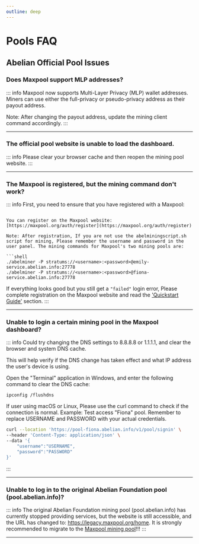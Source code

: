 ```yaml
---
outline: deep
---
```


# Pools FAQ

## Abelian Official Pool Issues

### <Badge type="warning" text="QUESTION" /> Does Maxpool support MLP addresses?

::: info <Badge type="tip" text="ANSWER" />
Maxpool now supports Multi-Layer Privacy (MLP) wallet addresses. Miners can use either the full-privacy or pseudo-privacy address as their payout address.

Note: After changing the payout address, update the mining client command accordingly.
:::

---

### <Badge type="warning" text="QUESTION" /> The official pool website is unable to load the dashboard.

::: info <Badge type="tip" text="ANSWER" />
Please clear your browser cache and then reopen the mining pool website.
:::

---

### <Badge type="warning" text="QUESTION" /> The Maxpool is registered, but the mining command don't work?

::: info <Badge type="tip" text="ANSWER" />
First, you need to ensure that you have registered with a Maxpool:
```

You can register on the Maxpool website: [https://maxpool.org/auth/register](https://maxpool.org/auth/register)

Note: After registration, If you are not use the abelminingscript.sh script for mining, Please remember the username and password in the user panel. The mining commands for Maxpool's two mining pools are:

```shell
./abelminer -P stratums://<username>:<password>@emily-service.abelian.info:27778
./abelminer -P stratums://<username>:<password>@fiona-service.abelian.info:27778
```

If everything looks good but you still get a `"failed"` login error, Please complete registration on the Maxpool website and read the ['Quickstart Guide'](https://maxpool.org/home/guide) section.
:::

---

### <Badge type="warning" text="QUESTION" /> Unable to login a certain mining pool in the Maxpool dashboard?

::: info <Badge type="tip" text="ANSWER" />
Could try changing the DNS settings to 8.8.8.8 or 1.1.1.1, and clear the browser and system DNS cache.

This will help verify if the DNS change has taken effect and what IP address the user's device is using.

Open the "Terminal" application in Windows, and enter the following command to clear the DNS cache:

```text
ipconfig /flushdns
```

If user using macOS or Linux, Please use the curl command to check if the connection is normal. Example: Test access "Fiona" pool. Remember to replace USERNAME and PASSWORD with your actual credentials.

```bash
curl --location 'https://pool-fiona.abelian.info/v1/pool/signin' \
--header 'Content-Type: application/json' \
--data '{
    "username":"USERNAME",
    "password":"PASSWORD"
}'
```
:::

---

### <Badge type="warning" text="QUESTION" /> Unable to log in to the original Abelian Foundation pool (pool.abelian.info)?

::: info <Badge type="tip" text="ANSWER" />
The original Abelian Foundation mining pool (pool.abelian.info) has currently stopped providing services, but the website is still accessible, and the URL has changed to: https://legacy.maxpool.org/home. It is strongly recommended to migrate to the [Maxpool mining pool](https://maxpool.org/)!!!
:::

---
